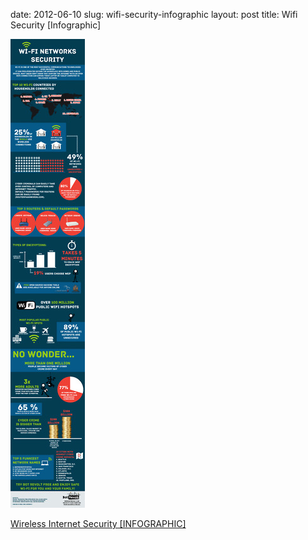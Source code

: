 date: 2012-06-10
slug: wifi-security-infographic
layout: post
title: Wifi Security [Infographic]


<a href="http://www.newsilike.in/infographics/wireless-internet-security/"><img src="/static/tumblr_files/tumblr_m5eh4h9koR1qznuglo1_500.jpg"/></a><br/><p><a href="http://www.newsilike.in/infographics/wireless-internet-security/" target="_blank">Wireless Internet Security [INFOGRAPHIC]</a></p>
